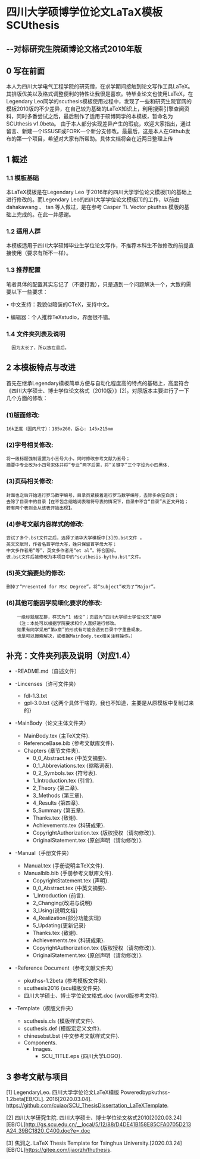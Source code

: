 # 四川大学硕博学位论文LaTaX模板SCUthesis
## --对标研究生院硕博论文格式2010年版
## 0 写在前面
本人为四川大学电气工程学院的研究僧，在求学期间接触到论文写作工具LaTeX。其排版优美以及格式调整便利的特性让我很是喜欢。特毕业论文也使用LaTeX，在Legendary Leo同学的scuthesis模板使用过程中，发现了一些和研究生院官网的模板2010版的不少差异，在自己较为基础的LaTeX知识上，利用搜索引擎查阅资料，同时多番尝试之后，最后制作了适用于硕博同学的本模板，暂命名为SCUthesis v1.0beta。
由于本人部分实现差异产生的瑕疵，欢迎大家指出，通过留言、新建一个ISSUSE或FORK一个新分支修改。最最后，这是本人在Github发布的第一个项目，希望对大家有所帮助。具体文档将会在近两日整理上传

## 1 概述
### 1.1 模板基础
本LaTeX模板是在Legendary Leo 于2016年的四川大学学位论文模板[1]的基础上进行修改的。而Legendary Leo的四川大学学位论文模板[1]的工作，以前由 dahakawang  、 tan  等人做过，是在参考 Casper Ti. Vector   pkuthss 模版的基础上完成的。在此一并感谢。
### 1.2 适用人群
本模板适用于四川大学硕博毕业生学位论文写作，不推荐本科生不做修改的前提直接使用（要求有所不一样）。
### 1.3 推荐配置
笔者具体的配置其实忘记了（不要打我），只是遇到一个问题解决一个，大致的需要以下一些要求：

•	中文支持：我貌似暗装的CTeX，支持中文。

•	编辑器：个人推荐TeXstudio，界面很不错。
### 1.4 文件夹列表及说明
      因为太长了，所以放在最后。

## 2 本模板特点与改进
首先在继承Legendary模板简单方便与自动化程度高的特点的基础上，高度符合《四川大学硕士、博士学位论文格式（2010版）》[2]。对原版本主要进行了一下几个方面的修改：


### (1)版面修改:
    16k正度（国内尺寸）：185x260，版心: 145x215mm

### (2)字号相关修改:
    将一级标题强制设置为小三号大小，同时修改参考文献为五号；
    摘要中专业改为小四号宋体并将“专业”两字后置，将“关键字”三个字设为小四黑体.

### (3)页码相关修改:
    封面也之后开始进行罗马数字编号，目录页紧接着进行罗马数字编号，去除多余空白页；
    去除了目录中的目录【在不包含缩略词表和符号表的情况下，目录中不含“目录”从正文开始；
    若有两个表则会从该表开始出现】。

### (4)参考文献内容样式的修改:
    尝试了多个.bst文件之后，选择了清华大学模板中[3]的.bst文件 。
    英文文献时，作者名首字母大写，姓只保留首字母大写；
    中文多作者用“等”，英文多作者用“et al”。符合国标。
    该.bst文件后被修改为本项目中的"scuthesis-bythu.bst"文件。

### (5)英文摘要处的修改:
    删掉了“Presented for MSc Degree”，将“Subject”改为了“Major”。

### (6)其他可能因学院细化要求的修改:
        一级标题居左排，样式为“1 绪论”；页眉为“四川大学硕士学位论文”居中
        （注：本处可以根据学院要求和个人喜好进行修改。
        如果有同学采用“第x章”的形式有可能会遇到目录中字重叠现象，
        也是可以搜索解决，或根据MainBody.tex相关注释操作。）
## 补充：文件夹列表及说明（对应1.4）

* -README.md（自述文件）

* -Lincenses（许可文件夹）
    * fdl-1.3.txt
    * gpl-3.0.txt {这两个具体干啥的，我也不知道，主要是从原模板中复制过来的}
* -MainBody（论文主体文件夹）
    * MainBody.tex      {主TeX文件}.
    * ReferenceBase.bib      {参考文献库文件}.
    * Chapters      {章节文件夹}.
        * 0_0_Abstract.tex      {中英文摘要}.
        * 0_1_Abbreviations.tex      {缩略词表}.
        * 0_2_Symbols.tex      {符号表}.
        * 1_Introduction.tex      {引言}.
        * 2_Theory      {第二章}.
        * 3_Methods      {第三章}.
        * 4_Results      {第四章}.
        * 5_Summary      {第五章}.
        * Thanks.tex      {致谢}.
        * Achievements.tex      {科研成果}.
        * CopyrightAuthorization.tex      {版权授权（请勿修改）}.
        * OriginalStatement.tex      {原创声明（请勿修改）}.   
 
* -Manual（手册文件夹）
    * Manual.tex      {手册说明主TeX文件}.
    * Manualbib.bib      {手册参考文献库文件}.
        * CopyrightStatement.tex      {声明}.
        * 0_0_Abstract.tex      {中英文摘要}.
        * 1_Introduction {前言}.
        * 2_Changing{改进与说明}
        * 3_Using{说明文档}
        * 4_Realization{部分功能实现}
        * 5_Updating{更新记录} 
        * Thanks.tex      {致谢}.
        * Achievements.tex      {科研成果}.
        * CopyrightAuthorization.tex      {版权授权（请勿修改）}.
        * OriginalStatement.tex      {原创声明（请勿修改）}.   
* -Reference Document（参考文献文件夹）
    * pkuthss-1.2beta {参考模板文件夹}.
    * scuthesis2016 {scu模板文件夹}.
    * 四川大学硕士、博士学位论文格式.doc {word版参考文件}.
* -Template（模版文件夹）
    * scuthesis.cls {模版样式文件}.
    * scuthesis.def {模版宏定义文件}.
    * chinesebst.bst {中文参考文献样式文件}.
    * Components.
        * Images.
            * SCU_TITLE.eps {四川大学LOGO}.

## 3 参考文献与项目
[1] LegendaryLeo. 四川大学学位论文LaTeX模版 Poweredbypkuthss-1.2beta[EB/OL].
2016[2020.03.04]. https://github.com/cuiao/SCU_ThesisDissertation_LaTeXTemplate.

[2] 四川大学研究生院. 四川大学硕士、博士学位论文格式2010[2020.03.24][EB/OL]http://gs.scu.edu.cn/__local/5/12/88/D4DE41B158E85CFA0705D213A24_39BC1820_C400.doc?e=.doc

[3] 焦润之. LaTeX Thesis Template for Tsinghua University.[2020.03.24][EB/OL]https://gitee.com/jiaorzh/thuthesis. 
